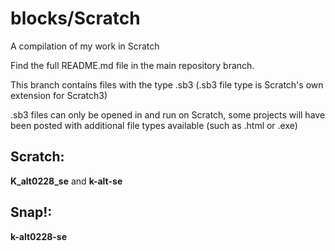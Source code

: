 # blocks/Scratch
A compilation of my work in Scratch

  Find the full README.md file in the main repository branch.

  This branch contains files with the type .sb3 (.sb3 file type is Scratch's own extension for Scratch3)
  
  .sb3 files can only be opened in and run on Scratch, some projects will have been posted with additional file types available (such as .html or .exe)
  
  ## Scratch:
  **K_alt0228_se** and **k-alt-se**
  
  ## Snap!:
  **k-alt0228-se**
